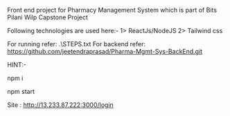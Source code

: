 Front end project for Pharmacy Management System which is part of Bits Pilani Wilp Capstone Project

Following technologies are used here:-
1> ReactJs/NodeJS
2> Tailwind css

For running refer: .\STEPS.txt
For backend refer:  https://github.com/jeetendraprasad/Pharma-Mgmt-Sys-BackEnd.git


HINT:-

npm i

npm start

Site : http://13.233.87.222:3000/login
